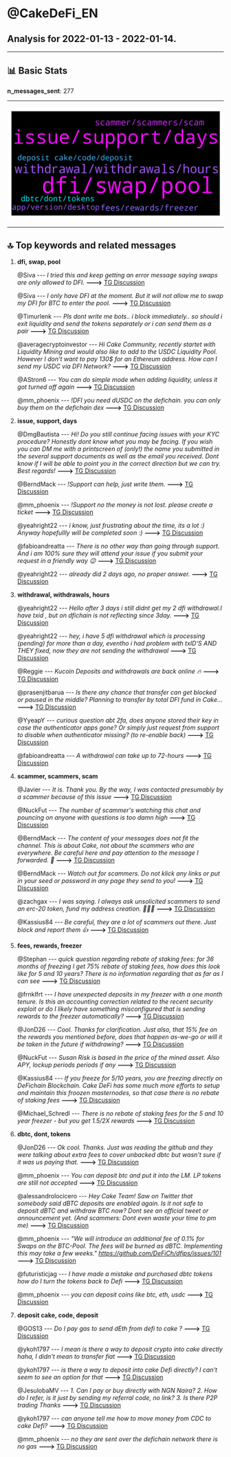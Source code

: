 # **@CakeDeFi_EN**
 ## Analysis for **2022-01-13** - **2022-01-14**.

---

## 📊 **Basic Stats**

**n_messages_sent**: 277

---
![wordcloud](CakeDeFi_EN_1Days_wordcloud.png)

---


## 🔝 **Top keywords and related messages**

1. **dfi, swap, pool**

    @Siva --- *I tried this and keep getting an error message saying swaps are only allowed to DFI.* **--->** [TG Discussion](https://t.me/CakeDeFi_EN/164436)

    @Siva --- *I only have DFI at the moment. But it will not allow me to swap my DFI for BTC to enter the pool.* **--->** [TG Discussion](https://t.me/CakeDeFi_EN/164419)

    @Timurlenk --- *Pls dont write me bots.. i block immediately.. so should i exit liquidity and send the tokens separately or i can send them as a pair* **--->** [TG Discussion](https://t.me/CakeDeFi_EN/164511)

    @averagecryptoinvestor --- *Hi Cake Community, recently startet with Liquidity Mining and would also like to add to the USDC Liquidity Pool. However I don’t want to pay 130$ for an Ethereum address. How can I send my USDC via DFI Network?* **--->** [TG Discussion](https://t.me/CakeDeFi_EN/164822)

    @AStron6 --- *You can  do simple mode when adding liquidity, unless it got turned off again* **--->** [TG Discussion](https://t.me/CakeDeFi_EN/164410)

    @mm_phoenix --- *!DFI you need dUSDC on the defichain. you can only buy them on the defichain dex* **--->** [TG Discussion](https://t.me/CakeDeFi_EN/164823)

2. **issue, support, days**

    @DmgBautista --- *Hi! Do you still continue facing issues with your KYC procedure? Honestly dont know what you may be facing. If you wish you can DM me with a  printscreen of (only!) the name you submitted in the several support documents as well as the email you received.   Dont know if I will be able to point you in the correct direction but we can try. Best regards!* **--->** [TG Discussion](https://t.me/CakeDeFi_EN/163940)

    @BerndMack --- *!Support can help, just write them.* **--->** [TG Discussion](https://t.me/CakeDeFi_EN/164007)

    @mm_phoenix --- *!Support no the money is not lost. please create a ticket* **--->** [TG Discussion](https://t.me/CakeDeFi_EN/164313)

    @yeahright22 --- *i know, just frustrating about the time, its a lot :) Anyway hopefullly will be completed soon :)* **--->** [TG Discussion](https://t.me/CakeDeFi_EN/164014)

    @fabioandreatta --- *There is no other way than going through support. And i am 100% sure they will attend your issue if you submit your request in a friendly way 😉* **--->** [TG Discussion](https://t.me/CakeDeFi_EN/164011)

    @yeahright22 --- *already did 2 days ago, no proper answer.* **--->** [TG Discussion](https://t.me/CakeDeFi_EN/164010)

3. **withdrawal, withdrawals, hours**

    @yeahright22 --- *Hello after 3 days i still didnt get my 2 dfi withdrawal.I have txid , but on dfichain is not reflecting since 3day.* **--->** [TG Discussion](https://t.me/CakeDeFi_EN/164251)

    @yeahright22 --- *hey, i have 5 dfi withdrawal which is processing (pending) for more than a day, eventho i had problem with txID'S AND THEY fixed, now they are not sending the withdrawal* **--->** [TG Discussion](https://t.me/CakeDeFi_EN/164657)

    @Reggie --- *Kucoin Deposits and withdrawals are back online 🔥* **--->** [TG Discussion](https://t.me/CakeDeFi_EN/164099)

    @prasenjitbarua --- *Is there any chance that transfer can get blocked or paused in the middle? Planning to transfer by total DFI fund in Cake...* **--->** [TG Discussion](https://t.me/CakeDeFi_EN/163994)

    @YyeapY --- *curious question abt 2fa, does anyone stored their key in case the authenticator apps gone?  Or simply just request from support to disable when authenticator missing? (to re-enable back)* **--->** [TG Discussion](https://t.me/CakeDeFi_EN/164566)

    @fabioandreatta --- *A withdrawal can take up to 72-hours* **--->** [TG Discussion](https://t.me/CakeDeFi_EN/164664)

4. **scammer, scammers, scam**

    @Javier --- *It is. Thank you. By the way, I was contacted presumably by a scammer because of this issue* **--->** [TG Discussion](https://t.me/CakeDeFi_EN/164237)

    @NuckFut --- *The number of scammer's watching this chat and pouncing on anyone with questions is too damn high* **--->** [TG Discussion](https://t.me/CakeDeFi_EN/164553)

    @BerndMack --- *The content of your messages does not fit the channel. This is about Cake, not about the scammers who are everywhere. Be careful here and pay attention to the message I forwarded. 🙏* **--->** [TG Discussion](https://t.me/CakeDeFi_EN/164164)

    @BerndMack --- *Watch out for scammers. Do not klick any links or put in your seed or password in any page they send to you!* **--->** [TG Discussion](https://t.me/CakeDeFi_EN/164046)

    @zachgax --- *I was saying. I always ask unsolicited scammers to send an erc-20 token, fund my address creation. 🤣🤣🤣* **--->** [TG Discussion](https://t.me/CakeDeFi_EN/164127)

    @Kassius84 --- *Be careful, they are a lot of scammers out there. Just block and report them 👍* **--->** [TG Discussion](https://t.me/CakeDeFi_EN/164118)

5. **fees, rewards, freezer**

    @Stephan --- *quick question regarding rebate of staking fees: for 36 months of freezing I get 75% rebate of staking fees, how does this look like for 5 and 10 years? There is no information regarding that as far as I can see* **--->** [TG Discussion](https://t.me/CakeDeFi_EN/164473)

    @frnklfrt --- *I have unexpected deposits in my freezer with a one month tenure. Is this an accounting correction related to the recent security exploit or do I likely have something misconfigured that is sending rewards to the freezer automatically?* **--->** [TG Discussion](https://t.me/CakeDeFi_EN/164727)

    @JonD26 --- *Cool. Thanks for clarification. Just also, that 15% fee on the rewards you mentioned before, does that happen as-we-go or will it be taken in the future if withdrawing?* **--->** [TG Discussion](https://t.me/CakeDeFi_EN/164367)

    @NuckFut --- *Susan Risk is based in the price of the mined asset.  Also APY, lockup periods periods if any* **--->** [TG Discussion](https://t.me/CakeDeFi_EN/164563)

    @Kassius84 --- *If you freeze for 5/10 years, you are freezing directly on DeFichain Blockchain. Cake DeFi has some much more efforts to setup and maintain this froozen masternodes, so that case there is no rebate of staking fees* **--->** [TG Discussion](https://t.me/CakeDeFi_EN/164476)

    @Michael_Schredl --- *There is no rebate of staking fees for the 5 and 10 year freezer - but you get 1.5/2X rewards* **--->** [TG Discussion](https://t.me/CakeDeFi_EN/164475)

6. **dbtc, dont, tokens**

    @JonD26 --- *Ok cool. Thanks. Just was reading the github and they were talking about extra fees to cover unbacked dbtc but wasn't sure if it was us paying that.* **--->** [TG Discussion](https://t.me/CakeDeFi_EN/164328)

    @mm_phoenix --- *You can deposit btc and put it into the LM.  LP tokens are still not accepted* **--->** [TG Discussion](https://t.me/CakeDeFi_EN/164258)

    @alessandrolocicero --- *Hey Cake Team! Saw on Twitter that somebody said dBTC deposits are enabled again. Is it not safe to deposit dBTC and withdraw BTC now? Dont see an official tweet or announcement yet. (And scammers: Dont even waste your time to pm me)* **--->** [TG Discussion](https://t.me/CakeDeFi_EN/163972)

    @mm_phoenix --- *"We will introduce an additional fee of 0.1% for Swaps on the BTC-Pool. The fees will be burned as dBTC. Implementing this may take a few weeks." https://github.com/DeFiCh/dfips/issues/101* **--->** [TG Discussion](https://t.me/CakeDeFi_EN/164330)

    @futuristicjag --- *I have made a mistake and purchased dbtc tokens how do I turn the tokens back to Defi* **--->** [TG Discussion](https://t.me/CakeDeFi_EN/164444)

    @mm_phoenix --- *you can deposit coins like btc, eth, usdc* **--->** [TG Discussion](https://t.me/CakeDeFi_EN/164335)

7. **deposit cake, code, deposit**

    @GOS13 --- *Do I pay gas to send dEth from defi to cake ?* **--->** [TG Discussion](https://t.me/CakeDeFi_EN/164742)

    @ykoh1797 --- *I mean is there a way to deposit crypto into cake directly haha, I didn't mean to transfer fiat* **--->** [TG Discussion](https://t.me/CakeDeFi_EN/164344)

    @ykoh1797 --- *is there a way to deposit into cake Defi directly? I can't seem to see an option for that* **--->** [TG Discussion](https://t.me/CakeDeFi_EN/164339)

    @JesulobaMV --- *1. Can I pay or buy directly with NGN Naira? 2. How do I refer, is it just by sending my referral code, no link? 3. Is there P2P trading  Thanks* **--->** [TG Discussion](https://t.me/CakeDeFi_EN/164135)

    @ykoh1797 --- *can anyone tell me how to move money from CDC to cake Defi?* **--->** [TG Discussion](https://t.me/CakeDeFi_EN/164334)

    @mm_phoenix --- *no they are sent over the defichain network there is no gas* **--->** [TG Discussion](https://t.me/CakeDeFi_EN/164744)

